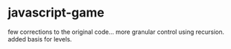 # javascript-game
 few corrections to the original code...
 more granular control using recursion.
 added basis for levels.
